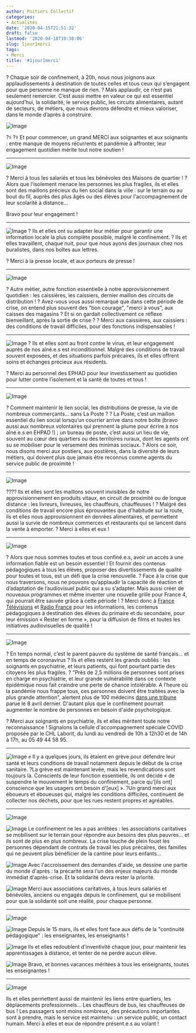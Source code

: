 ```yaml
---
author: Poitiers Collectif
categories:
- Actualités
date: '2020-04-15T21:51:32'
draft: false
lastmod: '2020-04-18T18:38:06'
slug: 1jour1merci
tags:
- Merci
title: '#1jour1merci'
---
```


? Chaque soir de confinement, à 20h, nous nous joignons aux applaudissements à destination de toutes celles et tous ceux qui s’engagent pour que personne ne manque de rien. ? Mais applaudir, ce n’est pas seulement remercier. C’est aussi mettre en valeur ce qui est essentiel aujourd’hui, la solidarité, le service public, les circuits alimentaires, autant de secteurs, de métiers, que nous devrons défendre et mieux valoriser, dans le monde d’après à construire. 

![Image](/images/2025/1jour1merci/1-1024x538.png)

?‍⚕️ ?‍⚕️ Et pour commencer, un grand MERCI aux soignantes et aux soignants : entre manque de moyens récurrents et pandémie à affronter, leur engagement quotidien mérite tout notre soutien !

* * *

![Image](/images/2025/1jour1merci/3-1024x538.png)

? Merci à tous les salariés et tous les bénévoles des Maisons de quartier ! ? Alors que l'isolement menace les personnes les plus fragiles, ils et elles sont des maillons précieux du lien social dans la ville : sur le terrain ou au bout du fil, auprès des plus âgés ou des élèves pour l'accompagnement de leur scolarité à distance... 

Bravo pour leur engagement ! 

* * *

  ![Image](/images/2025/1jour1merci/4-1024x538.png) ? Ils et elles ont su adapter leur métier pour garantir une information locale la plus complète possible, malgré le confinement. ? Ils et elles travaillent, chaque nuit, pour que nous ayons des journaux chez nos buralistes, dans nos boîtes aux lettres. 

? Merci à la presse locale, et aux porteurs de presse ! 

* * *

  ![Image](/images/2025/1jour1merci/5-1024x538.png) 

? Autre métier, autre fonction essentielle à notre approvisionnement quotidien : les caissières, les caissiers, dernier maillon des circuits de distribution ! ? Avez-vous vous aussi remarqué que dans cette période de crise, on entend plus souvent des "bon courage", "merci à vous", aux caisses des magasins ? Et si on gardait collectivement ce réflexe bienveillant, après la sortie de crise ? ? Merci aux caissières, aux caissiers : des conditions de travail difficiles, pour des fonctions indispensables ! 

* * *

  ![Image](/images/2025/1jour1merci/6-1024x538.png) ? Ils et elles sont au front contre le virus, et leur engagement auprès de nos aîné.e.s est inconditionnel. Malgré des conditions de travail souvent exposées, et des situations parfois précaires, ils et elles offrent soins et échanges précieux aux résidents. 

? Merci au personnel des EPHAD pour leur investissement au quotidien pour lutter contre l’isolement et la santé de toutes et tous ! 

* * *

  ![Image](/images/2025/1jour1merci/7-1024x538.png) 

? Comment maintenir le lien social, les distributions de presse, la vie de nombreux commerçants… sans La Poste ? ? La Poste, c’est un maillon essentiel du lien social lorsqu’un courrier arrive dans notre boîte (bravo aussi aux nombreux volontaires qui prennent la plume pour écrire à nos aîné.e.s en EHPAD !) ; un bureau de poste, c’est aussi un lieu de vie, souvent au cœur des quartiers ou des territoires ruraux, dont les agents ont su se mobiliser pour le versement des minimas sociaux. ? Alors ce soir, nous disons merci aux postiers, aux postières, dans la diversité de leurs métiers, qui doivent plus que jamais être reconnus comme agents du service public de proximité ! 

* * *

  ![Image](/images/2025/1jour1merci/8-1024x538.png) 

???? Ils et elles sont les maillons souvent invisibles de notre approvisionnement en produits vitaux, en circuit de proximité ou de longue distance : les livreurs, livreuses, les chauffeurs, chauffeuses ! ? Malgré des conditions de travail encore plus éprouvantes que d'habitude sur la route, ils et elles nous approvisionnent en denrées alimentaires, et permettent aussi la survie de nombreux commerces et restaurants qui se lancent dans la vente à emporter. ? Merci à elles et eux ! 

* * *

  ![Image](/images/2025/1jour1merci/9-1024x538.png) 

? Alors que nous sommes toutes et tous confiné.e.s, avoir un accès à une information fiable est un besoin essentiel ! Et fournir des contenus pédagogiques à tous les élèves, proposer des divertissements de qualité pour toutes et tous, est un défi que la crise renouvelle. ? Face à la crise que nous traversons, nous ne pouvons qu’applaudir la capacité de réaction et d’adaptation de l’audiovisuel public qui a su s’adapter. Mais aussi créer de nouveaux programmes et même inventer une nouvelle grille pour France 4, qui pourrait être sauvée grâce à cette période ! ? Merci donc à [France Télévisions](https://www.facebook.com/francetele/?__tn__=K-R&eid=ARD7zscfRhgoooCwxoQ5V9xxCs9i3ZxnlOTRdaSqoKnMCsuDxfVZwEkS89X-_LMfV6Fs_eeB9M8GgkYu&fref=mentions&__xts__%5B0%5D=68.ARB96p2wfBFfUqUYMfoSvaR-7YFWD2Wfkl9R0rgjSNt5dZY6ZHEgPq5Z_cW6q3ZFeZx8Yy1zHGCLUmZdBt2FBrlrDTUjEE88cBmKwVBGXz2WwAYKnaLlmDSbw9SrHuWdTXbp8iLcTKacybOEPCbGpD5y5BbvWS9TVX25ay1_PZS06UK0W7FBGN6DNKQQbBGn2uyvaZ1XywwbVhhBsQYqyKUfatxZiaKi6XPULnWuSpQHUJ0Qb69FpAg9Vn7cti2x48kiNBYcSsB-bW666hJO48aGqS0x0i6JhHXO8_oYnbVrdDrvpp4qldJmPesaPM1Y0KJv-xLushCtmi9Z56P3ntA) et [Radio France](https://www.facebook.com/radiofrance/?__tn__=K-R&eid=ARCijViwLzELifvCZ_nH1Qf42mJYaKQcPAS3Xi6UF6LJsLJOWQJJvNqYSp_74773O0wbv5GjCdGLfPfa&fref=mentions&__xts__%5B0%5D=68.ARB96p2wfBFfUqUYMfoSvaR-7YFWD2Wfkl9R0rgjSNt5dZY6ZHEgPq5Z_cW6q3ZFeZx8Yy1zHGCLUmZdBt2FBrlrDTUjEE88cBmKwVBGXz2WwAYKnaLlmDSbw9SrHuWdTXbp8iLcTKacybOEPCbGpD5y5BbvWS9TVX25ay1_PZS06UK0W7FBGN6DNKQQbBGn2uyvaZ1XywwbVhhBsQYqyKUfatxZiaKi6XPULnWuSpQHUJ0Qb69FpAg9Vn7cti2x48kiNBYcSsB-bW666hJO48aGqS0x0i6JhHXO8_oYnbVrdDrvpp4qldJmPesaPM1Y0KJv-xLushCtmi9Z56P3ntA) pour les informations, les contenus pédagogiques à destination des élèves du primaire et du secondaire, pour leur émission « Rester en forme », pour la diffusion de films et toutes les initiatives audiovisuelles de qualité ! 

* * *

  ![Image](/images/2025/1jour1merci/2-1024x538.png) 

? En temps normal, c'est le parent pauvre du système de santé français... et en temps de coronavirus ? Ils et elles restent les grands oubliés : les soignants en psychiatrie, et leurs patients, qui font pourtant partie des citoyens les plus fragiles. ? "Près de 2,5 millions de personnes sont prises en charge en psychiatrie, et leur grande vulnérabilité dans ce contexte épidémique nous fait craindre une perte de chance intolérable. A l’heure où la pandémie nous frappe tous, ces personnes doivent être traitées avec la plus grande attention", alertent plus de 100 médecins [dans une tribune](http://www.leparisien.fr/societe/sante/covid-19-le-cri-d-alerte-des-psychiatres-pour-leurs-patients-laisses-pour-compte-08-04-2020-8296626.php?fbclid=IwAR0JzIpR2QkDT5Y3xKCdU-dILCCgt3dx-qj6tsnzqzqFNHc2fNhfwelYfV0) parue le 8 avril dernier. D'autant plus que le confinement pourrait augmenter le nombre de personnes en besoin d'aide psychologique.

? Merci aux soignants en psychiatrie, ils et elles méritent toute notre reconnaissance ! Signalons la cellule d'accompagnement spéciale COVID proposée par le CHL Laborit, du lundi au vendredi de 10h à 12h30 et de 14h à 17h, au 05 49 44 58 95. 

* * *

  ![Image](/images/2025/1jour1merci/1J1M-Eboueurs-FB-1024x538.png) ✊ Il y a quelques jours, ils étaient en grève pour défendre leur santé et leurs conditions de travail notamment depuis le début de la crise sanitaire. ?La grève est maintenant levée, mais les revendications sont toujours là. Conscients de leur fonction essentielle, ils ont décidé « de suspendre le mouvement le temps du confinement, parce qu’[ils ont] conscience que les usagers ont besoin d'[eux] ». ?Un grand merci aux éboueurs et éboueuses qui, malgré les conditions difficiles, continuent de collecter nos déchets, pour que les rues restent propres et agréables. 

* * *

![Image](/images/2025/1jour1merci/11-1024x538.png) 

![Image](https://static.xx.fbcdn.net/images/emoji.php/v9/td1/2/16/1f637.png) Le confinement ne les a pas arrêtées : les associations caritatives se mobilisent sur le terrain pour répondre aux besoins des plus pauvres... et ils sont de plus en plus nombreux. La crise touche de plein fouet les personnes dépendant de contrats de travail les plus précaires, des familles qui ne peuvent plus bénéficier de la cantine pour leurs enfants...

![Image](https://static.xx.fbcdn.net/images/emoji.php/v9/t3/2/16/1f91d.png) Avec l'accroissement des demandes d'aide, se dessine une partie du monde d'après : la précarité sera l'un des enjeux majeurs du monde immédiat d'après-crise. Et la solidarité devra rester la priorité.

![Image](https://static.xx.fbcdn.net/images/emoji.php/v9/t9d/2/16/1f44f.png) Merci aux associations caritatives, à tous leurs salariés et bénévoles, anciens ou engagés depuis le confinement, qui se mobilisent pour que la solidarité soit une réalité, pour chaque personne.

* * *

![Image](/images/2025/1jour1merci/12-1024x538.png) 

![Image](https://static.xx.fbcdn.net/images/emoji.php/v9/t95/2/16/1f469_200d_1f3eb.png) Depuis le 15 mars, ils et elles font face aux défis de la "continuité pédagogique" : les enseignantes, les enseignants !

![Image](https://static.xx.fbcdn.net/images/emoji.php/v9/tb6/2/16/1f468_200d_1f3eb.png) Ils et elles redoublent d'inventivité chaque jour, pour maintenir les apprentissages à distance, et tenter de ne perdre aucun élève.

![Image](https://static.xx.fbcdn.net/images/emoji.php/v9/t9d/2/16/1f44f.png) Bravo, et bonnes vacances méritées à tous les enseignants, toutes les enseignantes !

* * *

![Image](/images/2025/1jour1merci/13-1024x538.png)

Ils et elles permettent aussi de maintenir les liens entre quartiers, les déplacements professionnels... Les chauffeurs de bus, les chauffeuses de bus ! Les passagers sont moins nombreux, des précautions importantes sont à prendre, mais le service est maintenu : un service public, un contact humain. Merci à elles et eux de répondre présent.e.s au volant !
